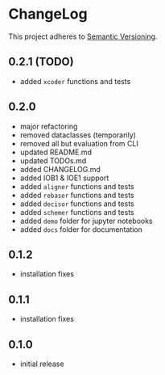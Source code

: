 # ChangeLog

This project adheres to [Semantic Versioning](https://semver.org/).

## 0.2.1 (TODO)
- added `xcoder` functions and tests

## 0.2.0
- major refactoring
- removed dataclasses (temporarily)
- removed all but evaluation from CLI
- updated README.md
- updated TODOs.md
- added CHANGELOG.md
- added IOB1 & IOE1 support
- added `aligner` functions and tests
- added `rebaser` functions and tests
- added `decisor` functions and tests
- added `schemer` functions and tests
- added `demo` folder for jupyter notebooks
- added `docs` folder for documentation

## 0.1.2

- installation fixes

## 0.1.1

- installation fixes

## 0.1.0

- initial release